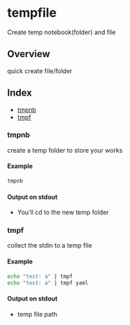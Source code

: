 # tempfile

Create temp notebook(folder) and file

## Overview

quick create file/folder

## Index

* [tmpnb](#tmpnb)
* [tmpf](#tmpf)

### tmpnb

create a temp folder to store your works

#### Example

```bash
tmpnb
```

#### Output on stdout

* You'll cd to the new temp folder

### tmpf

collect the stdin to a temp file

#### Example

```bash
echo "test: a" | tmpf
echo "test: a" | tmpf yaml
```

#### Output on stdout

* temp file path

